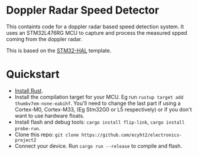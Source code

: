 # Doppler Radar Speed Detector

This containts code for a doppler radar based speed detection system. It uses an STM32L476RG MCU to capture and process the measured spped coming from the doppler radar.

This is based on the [STM32-HAL](https://github.com/David-OConnor/stm32-hal) template.

# Quickstart
- [Install Rust](https://www.rust-lang.org/tools/install).
- Install the compilation target for your MCU. Eg run `rustup target add thumbv7em-none-eabihf`. You'll need to change the last part if using a Cortex-M0, Cortex-M33, (Eg Stm32G0 or L5 respectively) or if you don't want to use hardware floats.
- Install flash and debug tools: `cargo install flip-link`, `cargo install probe-run`.
- Clone this repo: `git clone https://github.com/ecyht2/electronics-project2`
- Connect your device. Run `cargo run --release` to compile and flash.
